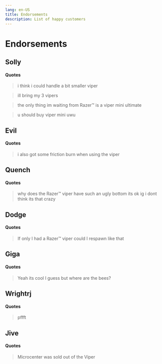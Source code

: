 ```yaml
---
lang: en-US
title: Endorsements
description: List of happy customers
---
```

# Endorsements

## Solly
#### Quotes
> i think i could handle a bit smaller viper

> ill bring my 3 vipers

> the only thing im waiting from Razer™ is a viper mini ultimate

> u should buy viper mini uwu

## Evil
#### Quotes
> i also got some friction burn when using the viper

## Quench
#### Quotes
> why does the Razer™ viper have such an ugly bottom
> its ok ig i dont think its that crazy

## Dodge
#### Quotes
> If only I had a Razer™ viper could I respawn like that

## Giga
#### Quotes
> Yeah its cool I guess but where are the bees?

## Wrightrj 
#### Quotes
> pffft

## Jive
#### Quotes
> Microcenter was sold out of the Viper